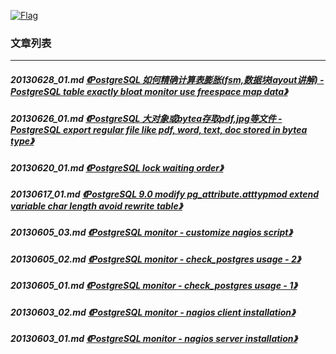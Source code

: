 <a rel=nofollow href=http://info.flagcounter.com/h9V1  ><img src=http://s03.flagcounter.com/count/h9V1/bg_FFFFFF/txt_000000/border_CCCCCC/columns_2/maxflags_12/viewers_0/labels_0/pageviews_0/flags_0/  alt=Flag Counter  border=0  ></a>
### 文章列表  
----  
##### 20130628_01.md   [《PostgreSQL 如何精确计算表膨胀(fsm,数据块layout讲解) - PostgreSQL table exactly bloat monitor use freespace map data》](20130628_01.md)  
##### 20130626_01.md   [《PostgreSQL 大对象或bytea存取pdf,jpg等文件 - PostgreSQL export regular file like pdf, word, text, doc stored in bytea type》](20130626_01.md)  
##### 20130620_01.md   [《PostgreSQL lock waiting order》](20130620_01.md)  
##### 20130617_01.md   [《PostgreSQL 9.0 modify pg_attribute.atttypmod extend variable char length avoid rewrite table》](20130617_01.md)  
##### 20130605_03.md   [《PostgreSQL monitor - customize nagios script》](20130605_03.md)  
##### 20130605_02.md   [《PostgreSQL monitor - check_postgres usage - 2》](20130605_02.md)  
##### 20130605_01.md   [《PostgreSQL monitor - check_postgres usage - 1》](20130605_01.md)  
##### 20130603_02.md   [《PostgreSQL monitor - nagios client installation》](20130603_02.md)  
##### 20130603_01.md   [《PostgreSQL monitor - nagios server installation》](20130603_01.md)  
